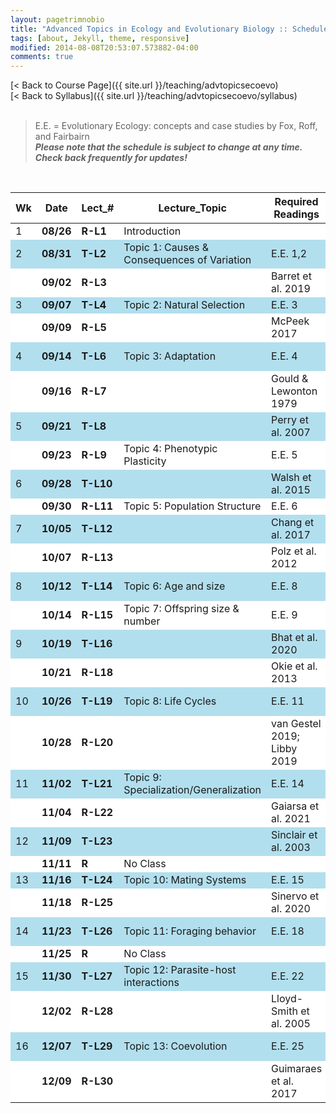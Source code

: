 ```yaml
---
layout: pagetrimnobio
title: "Advanced Topics in Ecology and Evolutionary Biology :: Schedule, Fall 2021"
tags: [about, Jekyll, theme, responsive]
modified: 2014-08-08T20:53:07.573882-04:00
comments: true
---
```


[< Back to Course Page]({{ site.url }}/teaching/advtopicsecoevo)  
[< Back to Syllabus]({{ site.url }}/teaching/advtopicsecoevo/syllabus)  
<br>

> E.E. = Evolutionary Ecology: concepts and case studies by Fox, Roff, and Fairbairn  
> ***Please note that the schedule is subject to change at any time. Check back frequently for updates!***  

<br>

<style>
table{
    border-collapse: collapse;
    border-spacing: 0;
    /* border:1px solid #808080; */
}

/* th{
    border:1px solid #808080;
}

td{
    border:1px solid #808080;
} */
tr:nth-child(even) {background: #B2DFEE}
tr:nth-child(odd) {background: #FFF}
</style>

| Wk | Date | Lect_# | Lecture_Topic  | Required Readings | Assignments |
| ---------- | ---------- | ----------- | --------------- | ------------- | ------------ |
| 1  | **08/26** | **R-L1**  | Introduction |  |     |
| 2  | **08/31** | **T-L2**  | Topic 1: Causes & Consequences of Variation | E.E. 1,2 |     |
|    | **09/02** | **R-L3**  |  | Barret et al. 2019 |     |
| 3  | **09/07** | **T-L4**  | Topic 2: Natural Selection | E.E. 3 |     |
|    | **09/09** | **R-L5**  |  | McPeek 2017 |     |
| 4  | **09/14** | **T-L6**  | Topic 3: Adaptation | E.E. 4 |  Syntheses 1: Topics 1  |
|    | **09/16** | **R-L7**  |  | Gould & Lewonton 1979 |    |
| 5  | **09/21** | **T-L8**  |  | Perry et al. 2007 |    |
|    | **09/23** | **R-L9**  | Topic 4: Phenotypic Plasticity | E.E. 5 |  |    |
| 6  | **09/28** | **T-L10** |  | Walsh et al. 2015 |  Syntheses 2: Topics 2,3  |
|    | **09/30** | **R-L11** | Topic 5: Population Structure | E.E. 6 |    |
| 7  | **10/05** | **T-L12** |  | Chang et al. 2017 |    |
|    | **10/07** | **R-L13** |  | Polz et al. 2012 |    |
| 8  | **10/12** | **T-L14** | Topic 6: Age and size | E.E. 8 |  Syntheses 3: Topics 4,5  |
|    | **10/14** | **R-L15** | Topic 7: Offspring size & number | E.E. 9 |    |
| 9  | **10/19** | **T-L16** |  | Bhat et al. 2020 |  |
|    | **10/21** | **R-L18** |  | Okie et al. 2013 |  |
| 10 | **10/26** | **T-L19** | Topic 8: Life Cycles | E.E. 11 |  Syntheses 4: Topics 6,7  |
|    | **10/28** | **R-L20** |  | van Gestel 2019; Libby 2019 |    |
| 11 | **11/02** | **T-L21** | Topic 9: Specialization/Generalization | E.E. 14 |    |
|    | **11/04** | **R-L22** |  | Gaiarsa et al. 2021 |    |
| 12 | **11/09** | **T-L23** |  | Sinclair et al. 2003 |  Syntheses 5: Topics 8,9  |
|    | **11/11** | **R** | No Class |    |    |
| 13 | **11/16** | **T-L24** | Topic 10: Mating Systems | E.E. 15 | |
|    | **11/18** | **R-L25** |  | Sinervo et al. 2020 |    |
| 14 | **11/23** | **T-L26** | Topic 11: Foraging behavior | E.E. 18 |  Syntheses 6: Topics 10  |
|    | **11/25** | **R** | No Class |    |    |
| 15 | **11/30** | **T-L27** | Topic 12: Parasite-host interactions | E.E. 22 |    |
|    | **12/02** | **R-L28** |  | Lloyd-Smith et al. 2005 |    |
| 16 | **12/07** | **T-L29** | Topic 13: Coevolution | E.E. 25 |  Syntheses 7: Topics 11,12  |
|    | **12/09** | **R-L30** |  | Guimaraes et al. 2017 |    |  

